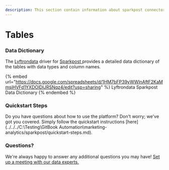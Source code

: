 ```yaml
---
description: This section contain information about sparkpost connector tables information
---
```


# Tables

### Data Dictionary

The [Lyftrondata](https://www.lyftrondata.com/) driver for [Sparkpost](https://www.lyftrondata.com/integration/marketing-analytics/sparkpost//)[ ](https://www.lyftrondata.com/integration/sparkpost/)provides a detailed data dictionary of the tables with data types and column names.

{% embed url="https://docs.google.com/spreadsheets/d/1HM7bFP39yWWlnAftF2KaMmsjHVFd1YXDOlDIJRSNqz4/edit?usp=sharing" %}
Lyftrondata Sparkpost Data Dictionary
{% endembed %}

### Quickstart Steps

Do you have questions about how to use the platform? Don't worry; we've got you covered. Simply follow the quickstart instructions [here](../../../C:\Testing\GitBook Automation\marketing-analytics/sparkpost/quickstart-steps.md).

### Questions? <a href="#questions" id="questions"></a>

We're always happy to answer any additional questions you may have! [Set up a meeting with our data experts.](https://www.lyftrondata.com/book-a-meeting/)

